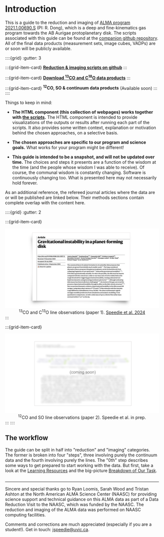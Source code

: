 #  Introduction

This is a guide to the reduction and imaging of <a href="https://almascience.nrao.edu/aq/?observationsProjectCode=2021.1.00690.S" target="_blank">ALMA program 2021.1.00690.S</a> (PI: R. Dong), which is a deep and fine-kinematics gas program towards the AB Aurigae protoplanetary disk. The scripts associated with this guide can be found at the <a href="https://github.com/jjspeedie/workflow.2021.1.0690.S" target="_blank">companion github repository</a>. All of the final data products (measurement sets, image cubes, VADPs) are or soon will be publicly available.

::::{grid}
:gutter: 3

:::{grid-item-card}
<a href="https://github.com/jjspeedie/workflow.2021.1.0690.S" target="_blank">**Reduction & imaging scripts on github**</a>
:::

:::{grid-item-card}
<a href="https://doi.org/10.11570/24.0087" target="_blank">**Download <sup>13</sup>CO and C<sup>18</sup>O data products**</a>
:::


:::{grid-item-card}
**<sup>12</sup>CO, SO & continuum data products** (Available soon)
:::
::::

Things to keep in mind:

- **The HTML component (this collection of webpages) works together with <a href="https://github.com/jjspeedie/workflow.2021.1.0690.S" target="_blank">the scripts</a>.** The HTML component is intended to provide visualizations of the outputs or results after running each part of the scripts. It also provides some written context, explanation or motivation behind the chosen approaches, on a selective basis.

- **The chosen approaches are specific to our program and science goals.** What works for your program might be different!

- **This guide is intended to be a snapshot, and will not be updated over time.** The choices and steps it presents are a function of the wisdom at the time (and the people whose wisdom I was able to receive). Of course, the communal wisdom is constantly changing. Software is continuously changing too. What is presented here may not necessarily hold forever.


As an additional reference, the refereed journal articles where the data are or will be published are linked below. Their methods sections contain complete overlap with the content here.

::::{grid}
:gutter: 2

:::{grid-item-card}

<a href="https://www.nature.com/articles/s41586-024-07877-0" target="_blank">
  <img alt="https://www.nature.com/articles/s41586-024-07877-0" src="_static/paper1.jpg">
</a>

<!-- <p></p> -->

<!-- <a href="https://github.com/jjspeedie/workflow.2021.1.0690.S" target="_blank">Speedie et al. 2024</a> presents the program's <sup>13</sup>CO and C<sup>13</sup>O line observations. -->
<center><sup>13</sup>CO and C<sup>13</sup>O line observations (paper 1). <a href="https://www.nature.com/articles/s41586-024-07877-0" target="_blank">Speedie et al. 2024</a></center>
:::

:::{grid-item-card}

<a href="https://github.com/jjspeedie/workflow.2021.1.0690.S" target="_blank">
  <img alt="https://github.com/jjspeedie/workflow.2021.1.0690.S" src="_static/paper2.png">
</a>

<!-- <p></p> -->

<!-- The <sup>12</sup>CO and SO line observations will be presented in <a href="https://github.com/jjspeedie/workflow.2021.1.0690.S" target="_blank">Speedie et al. in prep</a>. -->
<center><sup>12</sup>CO and SO line observations (paper 2). Speedie et al. in prep.</center>
:::
::::

## The workflow

The guide can be split in half into "reduction" and "imaging" categories. The former is broken into four "steps", three involving purely the continuum data and the fourth involving purely the lines. The "0th" step describes some ways to get prepared to start working with the data. But first, take a look at the [Learning Resources](overview/overview-resources.md) and the big-picture [Breakdown of Our Task](overview/overview-breakdown.md).

```{tableofcontents}
```

---

Sincere and special thanks go to Ryan Loomis, Sarah Wood and Tristan Ashton at the North American ALMA Science Center (NAASC) for providing science support and technical guidance on this ALMA data as part of a Data Reduction Visit to the NAASC, which was funded by the NAASC. The reduction and imaging of the ALMA data was performed on NAASC computing facilities.

Comments and corrections are much appreciated (especially if you are a student!). Get in touch: jspeedie@uvic.ca.
